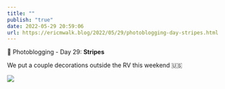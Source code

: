 ```yaml
---
title: ""
publish: "true"
date: 2022-05-29 20:59:06
url: https://ericmwalk.blog/2022/05/29/photoblogging-day-stripes.html
---
```

📸 Photoblogging - Day 29: **Stripes**

We put a couple decorations outside the RV this weekend 🇺🇸

![](https://ericmwalk.blog/uploads/2022/dd9885dde7.jpg)